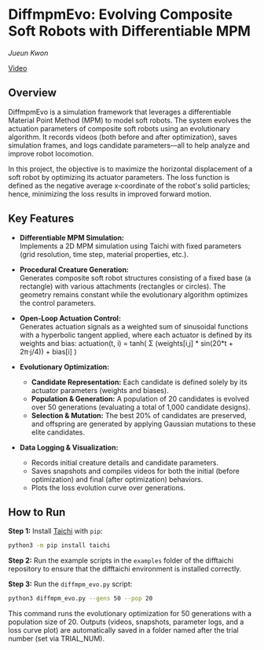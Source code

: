 # DiffmpmEvo: Evolving Composite Soft Robots with Differentiable MPM

*Jueun Kwon*

[Video](https://github.com/user-attachments/assets/cbf57f8f-5a08-43ad-843e-cf5cdeb5f5ee)

## Overview

DiffmpmEvo is a simulation framework that leverages a differentiable Material Point Method (MPM) to model soft robots. The system evolves the actuation parameters of composite soft robots using an evolutionary algorithm. It records videos (both before and after optimization), saves simulation frames, and logs candidate parameters—all to help analyze and improve robot locomotion.

In this project, the objective is to maximize the horizontal displacement of a soft robot by optimizing its actuator parameters. The loss function is defined as the negative average x‑coordinate of the robot's solid particles; hence, minimizing the loss results in improved forward motion.

## Key Features

- **Differentiable MPM Simulation:**  
  Implements a 2D MPM simulation using Taichi with fixed parameters (grid resolution, time step, material properties, etc.).

- **Procedural Creature Generation:**  
  Generates composite soft robot structures consisting of a fixed base (a rectangle) with various attachments (rectangles or circles). The geometry remains constant while the evolutionary algorithm optimizes the control parameters.

- **Open-Loop Actuation Control:**  
  Generates actuation signals as a weighted sum of sinusoidal functions with a hyperbolic tangent applied, where each actuator is defined by its weights and bias: actuation(t, i) = tanh( Σ (weights[i,j] * sin(20*t + 2π·j/4)) + bias[i] )

- **Evolutionary Optimization:**  
    - **Candidate Representation:** Each candidate is defined solely by its actuator parameters (weights and biases).
    - **Population & Generation:** A population of 20 candidates is evolved over 50 generations (evaluating a total of 1,000 candidate designs).
    - **Selection & Mutation:** The best 20% of candidates are preserved, and offspring are generated by applying Gaussian mutations to these elite candidates.

- **Data Logging & Visualization:**  
    - Records initial creature details and candidate parameters.
    - Saves snapshots and compiles videos for both the initial (before optimization) and final (after optimization) behaviors.
    - Plots the loss evolution curve over generations.


## How to Run

**Step 1:** Install [Taichi](https://github.com/taichi-dev/taichi) with `pip`:

```bash
python3 -m pip install taichi
```

**Step 2:** Run the example scripts in the `examples` folder of the difftaichi repository to ensure that the difftaichi environment is installed correctly.

**Step 3:** Run the `diffmpm_evo.py` script:

```bash
python3 diffmpm_evo.py --gens 50 --pop 20
```

This command runs the evolutionary optimization for 50 generations with a population size of 20. Outputs (videos, snapshots, parameter logs, and a loss curve plot) are automatically saved in a folder named after the trial number (set via TRIAL_NUM).